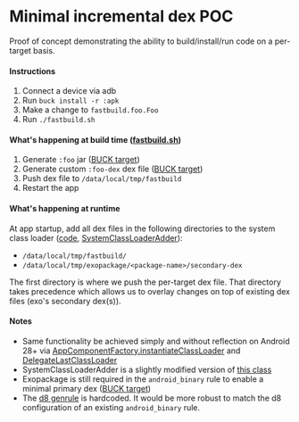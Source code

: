 # Minimal incremental dex POC

Proof of concept demonstrating the ability to build/install/run code on a per-target basis.

#### Instructions

1. Connect a device via adb
2. Run `buck install -r :apk`
3. Make a change to `fastbuild.foo.Foo`
4. Run `./fastbuild.sh`

#### What's happening at build time ([fastbuild.sh](https://github.com/Leland-Takamine/fastbuild-poc/blob/26f9c559fc2d4247da67bdbce8b8674de357739c/fastbuild.sh#L1))

1. Generate `:foo` jar ([BUCK target](https://github.com/Leland-Takamine/fastbuild-poc/blob/5dd11860416a2a2a34c05762f5406ee63983ac47/BUCK#L49-L52))
2. Generate custom `:foo-dex` dex file ([BUCK target](https://github.com/Leland-Takamine/fastbuild-poc/blob/5dd11860416a2a2a34c05762f5406ee63983ac47/BUCK#L20-L24))
3. Push dex file to `/data/local/tmp/fastbuild`
4. Restart the app

#### What's happening at runtime

At app startup, add all dex files in the following directories to the system class loader ([code](https://github.com/Leland-Takamine/fastbuild-poc/blob/5dd11860416a2a2a34c05762f5406ee63983ac47/src/fastbuild/app/Application.java#L19-L22), [SystemClassLoaderAdder](https://github.com/Leland-Takamine/fastbuild-poc/blob/8df7aabff4d47adbedd096be55d5e4c29f58736c/src/exopackage/SystemClassLoaderAdder.java#L35)):
* `/data/local/tmp/fastbuild/`
* `/data/local/tmp/exopackage/<package-name>/secondary-dex`

The first directory is where we push the per-target dex file. That directory takes precedence which allows us to overlay changes on top of existing dex files (exo's secondary dex(s)).

#### Notes

* Same functionality be achieved simply and without reflection on Android 28+ via [AppComponentFactory.instantiateClassLoader](https://developer.android.com/reference/android/app/AppComponentFactory.html#instantiateClassLoader(java.lang.ClassLoader,%20android.content.pm.ApplicationInfo)) and [DelegateLastClassLoader](https://developer.android.com/reference/dalvik/system/DelegateLastClassLoader)
* SystemClassLoaderAdder is a slightly modified version of [this class](https://github.com/facebook/buck/blob/master/android/com/facebook/buck/android/support/exopackage/SystemClassLoaderAdder.java)
* Exopackage is still required in the `android_binary` rule to enable a minimal primary dex ([BUCK target](https://github.com/Leland-Takamine/fastbuild-poc/blob/5dd11860416a2a2a34c05762f5406ee63983ac47/BUCK#L11-L16))
* The [d8 genrule](https://github.com/Leland-Takamine/fastbuild-poc/blob/8df7aabff4d47adbedd096be55d5e4c29f58736c/BUCK#L20-L24) is hardcoded. It would be more robust to match the d8 configuration of an existing `android_binary` rule.
